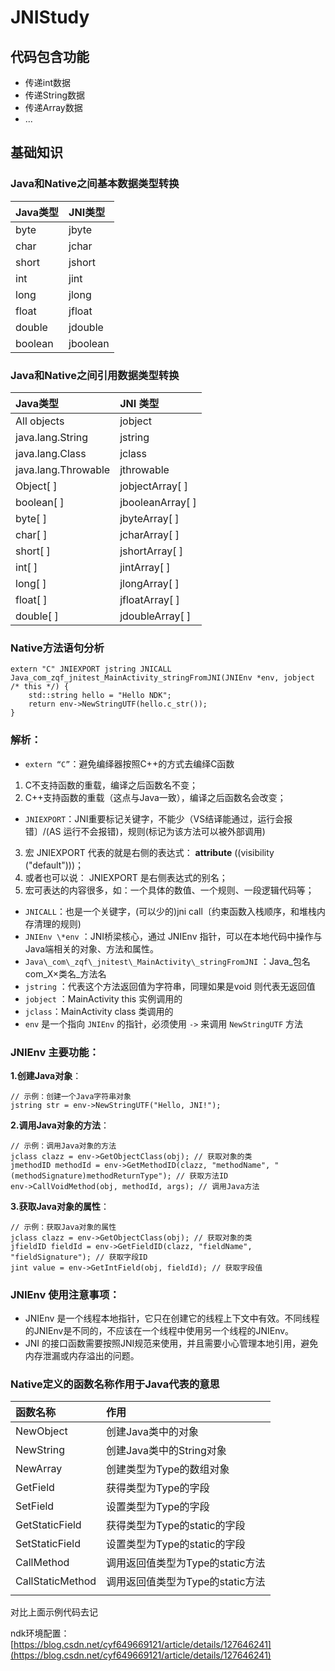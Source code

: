 # JNIStudy

## 代码包含功能

- 传递int数据
- 传递String数据
- 传递Array数据
- ...

## 基础知识
### Java和Native之间基本数据类型转换
|     **Java类型** |     **JNI类型** |
|:---------------|:--------------|
|           byte |         jbyte |
|           char |         jchar |
|          short |        jshort |
|            int |          jint |
|           long |         jlong |
|          float |        jfloat |
|         double |       jdouble |
|        boolean |      jboolean |

### Java和Native之间引用数据类型转换
|          **Java类型** |       **JNI 类型** |
|:--------------------|:-----------------|
|         All objects |          jobject |
|    java.lang.String |          jstring |
|     java.lang.Class |           jclass |
| java.lang.Throwable |       jthrowable |
|           Object[ ] |  jobjectArray[ ] |
|          boolean[ ] | jbooleanArray[ ] |
|             byte[ ] |    jbyteArray[ ] |
|             char[ ] |    jcharArray[ ] |
|            short[ ] |   jshortArray[ ] |
|              int[ ] |     jintArray[ ] |
|             long[ ] |    jlongArray[ ] |
|            float[ ] |   jfloatArray[ ] |
|           double[ ] |  jdoubleArray[ ] |

### Native方法语句分析
```
extern "C" JNIEXPORT jstring JNICALL
Java_com_zqf_jnitest_MainActivity_stringFromJNI(JNIEnv *env, jobject /* this */) {
    std::string hello = "Hello NDK";
    return env->NewStringUTF(hello.c_str());
}
```
### 解析：
- `extern “C”`：避免编绎器按照C++的方式去编绎C函数
1. C不支持函数的重载，编译之后函数名不变；
2. C++支持函数的重载（这点与Java一致），编译之后函数名会改变；
- `JNIEXPORT`：JNI重要标记关键字，不能少（VS结译能通过，运行会报错〕/(AS 运行不会报错)，规则(标记为该方法可以被外部调用)
3. 宏 JNIEXPORT 代表的就是右侧的表达式： **attribute** ((visibility ("default")))；
4. 或者也可以说： JNIEXPORT 是右侧表达式的别名；
5. 宏可表达的内容很多，如：一个具体的数值、一个规则、一段逻辑代码等；
- `JNICALL`：也是一个关键字，(可以少的)jni call〔约束函数入栈顺序，和堆栈内存清理的规则)
- `JNIEnv \*env` ：JNI桥梁核心，通过 JNIEnv 指针，可以在本地代码中操作与Java端相关的对象、方法和属性。
- `Java\_com\_zqf\_jnitest\_MainActivity\_stringFromJNI` ：Java\_包名com\_X×类名\_方法名
- `jstring` ：代表这个方法返回值为字符串，同理如果是void 则代表无返回值
- `jobject` ：MainActivity this 实例调用的
- `jclass`：MainActivity class 类调用的
- `env` 是一个指向 `JNIEnv` 的指针，必须使用 `->` 来调用 `NewStringUTF` 方法


### JNIEnv 主要功能：
**1.创建Java对象**：
```
// 示例：创建一个Java字符串对象
jstring str = env->NewStringUTF("Hello, JNI!");

```
**2.调用Java对象的方法**：
```
// 示例：调用Java对象的方法
jclass clazz = env->GetObjectClass(obj); // 获取对象的类
jmethodID methodId = env->GetMethodID(clazz, "methodName", "(methodSignature)methodReturnType"); // 获取方法ID
env->CallVoidMethod(obj, methodId, args); // 调用Java方法

```
**3.获取Java对象的属性**：
```
// 示例：获取Java对象的属性
jclass clazz = env->GetObjectClass(obj); // 获取对象的类
jfieldID fieldId = env->GetFieldID(clazz, "fieldName", "fieldSignature"); // 获取字段ID
jint value = env->GetIntField(obj, fieldId); // 获取字段值

```
### JNIEnv 使用注意事项：
- JNIEnv 是一个线程本地指针，它只在创建它的线程上下文中有效。不同线程的JNIEnv是不同的，不应该在一个线程中使用另一个线程的JNIEnv。
- JNI 的接口函数需要按照JNI规范来使用，并且需要小心管理本地引用，避免内存泄漏或内存溢出的问题。


### Native定义的函数名称作用于Java代表的意思
|               **函数名称** |                                      **作用** |
|:-----------------------|:--------------------------------------------|
|              NewObject |                                 创建Java类中的对象 |
|              NewString |                           创建Java类中的String对象 |
|         New<Type>Array |                              创建类型为Type的数组对象 |
|         Get<Type>Field |                                获得类型为Type的字段 |
|         Set<Type>Field |                                设置类型为Type的字段 |
|   GetStatic<Type>Field |                         获得类型为Type的static的字段 |
|   SetStatic<Type>Field |                         设置类型为Type的static的字段 |
|       Call<Type>Method |                       调用返回值类型为Type的static方法 |
| CallStatic<Type>Method |                       调用返回值类型为Type的static方法 |
|                        |                                             |

对比上面示例代码去记

ndk环境配置：[https://blog.csdn.net/cyf649669121/article/details/127646241](https://blog.csdn.net/cyf649669121/article/details/127646241)    